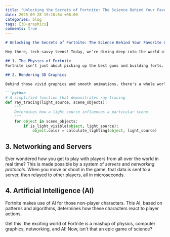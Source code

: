 ```yaml
---
title: "Unlocking the Secrets of Fortnite: The Science Behind Your Favorite Game!"
date: 2025-09-28 19:18:04 +08:00
categories: blog
tags: [3D-graphics]
comments: true
---
```


```markdown
# Unlocking the Secrets of Fortnite: The Science Behind Your Favorite Game

Hey there, tech-savvy teens! Today, we're diving deep into the world of Fortnite, a game that has taken the globe by storm. But have you ever paused to think what goes on behind those high-energy battles and fort-building shenanigans? Let's unlock those secrets!

## 1. The Physics of Fortnite
Fortnite isn't just about picking up the best guns and building forts. It's also incorporating real-world physics. When you launch a rocket or throw a grenade, the trajectory it follows is based on real physics equations, including *gravity* and *air resistance*.

## 2. Rendering 3D Graphics

Behind those vivid graphics and smooth animations, there's a whole world of complex programming and mathematics. Fortnite uses a game engine called Unreal Engine 4 which uses a technique called *ray tracing*. It's a way to simulate how light sources influence the scene and its objects.

```python
# A simplified function that demonstrates ray tracing
def ray_tracing(light_source, scene_objects):
    """
    Determines how a light source influences a particular scene.
    """
    for object in scene_objects:
        if is_light_visible(object, light_source):
            object.color = calculate_lighting(object, light_source)
```

## 3. Networking and Servers

Ever wondered how you get to play with players from all over the world in real time? This is made possible by a system of *servers* and *networking protocols*. When you move or shoot in the game, that data is sent to a server, then relayed to other players, all in microseconds.

## 4. Artificial Intelligence (AI)

Fortnite makes use of AI for those non-player characters. This AI, based on patterns and algorithms, determines how these characters react to player actions.

Get this: the exciting world of Fortnite is a mashup of physics, computer graphics, networking, and AI! Now, isn't that an epic game of science?
```
